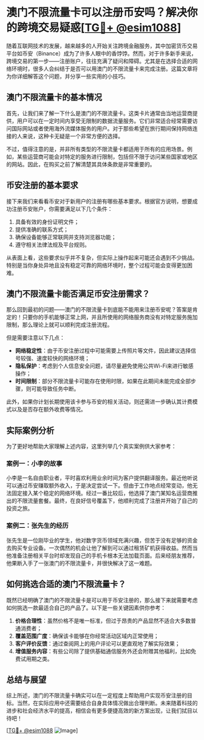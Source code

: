 # 澳门不限流量卡可以注册币安吗？解决你的跨境交易疑惑[[TG💪+ @esim1088](https://t.me/s/esim1088)]

随着互联网技术的发展，越来越多的人开始关注跨境金融服务，其中加密货币交易平台如币安（Binance）成为了许多人眼中的香饽饽。然而，对于许多新手来说，跨境交易的第一步——注册账户，往往充满了疑问和障碍。尤其是在选择合适的网络环境时，很多人会纠结于是否可以用澳门的不限流量卡来完成注册。这篇文章将为你详细解答这个问题，并分享一些实用的小技巧。

## 澳门不限流量卡的基本情况

首先，让我们来了解一下什么是澳门的不限流量卡。这类卡片通常由当地运营商提供，用户可以在一定时间内享受无限制的数据流量服务。它们非常适合经常需要访问国际网站或者使用海外流媒体服务的用户。对于那些希望在旅行期间保持网络连接的人来说，这种卡无疑是一个非常方便的选择。

不过，值得注意的是，并非所有类型的不限流量卡都适用于所有的应用场景。例如，某些运营商可能会对特定的服务进行限制，包括但不限于访问某些国家或地区的网站。因此，在购买之前了解清楚其具体条款是非常重要的。

## 币安注册的基本要求

接下来我们来看看币安对于新用户的注册有哪些基本要求。根据官方说明，想要成功注册币安账户，你需要满足以下几个条件：

1. 具备有效的身份证明文件；
2. 提供准确的联系方式；
3. 确保设备能够正常联网并支持浏览器功能；
4. 遵守相关法律法规及平台规则。

从表面上看，这些要求似乎并不复杂，但实际上操作起来可能还会遇到不少挑战。特别是当你身处异地且没有稳定可靠的网络环境时，整个过程可能会变得更加困难。

## 澳门不限流量卡能否满足币安注册需求？

那么回到最初的问题——澳门的不限流量卡到底能不能用来注册币安呢？答案是肯定的！只要你的手机能够正常上网，并且所使用的网络服务商没有对特定服务施加限制，那么理论上就可以顺利完成注册流程。

但是需要注意以下几点：
- **网络稳定性**：由于币安注册过程中可能需要上传照片等文件，因此建议选择信号较强、速度较快的网络环境；
- **隐私保护**：考虑到个人信息安全问题，请尽量避免使用公共Wi-Fi来进行敏感操作；
- **时间限制**：部分不限流量卡可能存在使用时限，如果在此期间未能完成全部步骤，则可能导致任务中断。

此外，如果你计划长期使用该卡参与币安的相关活动，则还需进一步确认其计费模式以及是否存在额外收费等情况。

## 实际案例分析

为了更好地帮助大家理解上述内容，这里列举几个真实案例供大家参考：

### 案例一：小李的故事
小李是一名自由职业者，平时喜欢利用业余时间为客户提供翻译服务。最近他听说可以通过币安赚取额外收入，于是决定尝试一下。但由于工作地点经常变动，他无法固定接入某个稳定的网络环境。经过一番比较后，他选择了澳门某知名运营商推出的不限流量套餐。最终，在良好信号覆盖下，他顺利完成了注册并开始了自己的投资之旅。

### 案例二：张先生的经历
张先生是一位刚毕业的学生，他对数字货币领域充满兴趣，但苦于没有足够的资金去购买专业设备。一次偶然的机会让他了解到可以通过租赁矿机获得收益。然而当他准备注册相关平台时却发现自己的手机卡根本无法加载页面。后来经朋友推荐，他果断入手了一张澳门的不限流量卡，并很快解决了这一难题。

## 如何挑选合适的澳门不限流量卡？

既然已经明确了澳门的不限流量卡是可以用于币安注册的，那么接下来就需要考虑如何挑选一款最适合自己的产品了。以下是一些关键因素供你参考：

1. **价格合理性**：虽然价格不是唯一标准，但过于昂贵的产品显然不适合大多数普通消费者；
2. **覆盖范围广度**：确保该卡能够在你经常活动区域内正常使用；
3. **客户评价反馈**：通过查阅网上的用户评论可以更直观地了解实际效果；
4. **增值服务内容**：有些公司除了提供基础通信服务外还会附赠其他福利，比如免费试用期之类。

## 总结与展望

综上所述，澳门的不限流量卡确实可以在一定程度上帮助用户实现币安注册的目标。当然，在实际应用中还需要结合自身具体情况做出合理判断。未来随着科技的进步和社会经济水平的提高，相信会有更多便捷高效的新方案出现，让我们拭目以待吧！

[[TG💪+ @esim1088](https://t.me/s/esim1088) ![Image](https://i.postimg.cc/4NQfJmqS/Snipaste-2025-05-13-00-14-12.png)]